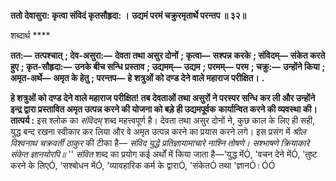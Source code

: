 **ततो देवासुरा: कृत्वा संविदं कृतसौहृदा: ।** **उद्यमं परमं चक्रुरमृतार्थे परन्तप ॥ ३२॥** 

शब्दार्थ **** 

**तत:—** **तत्पश्चात्** **; देव-असुरा:—** **देवता तथा असुर दोनों** **; कृत्वा—** **सश्पन्न करके** **; संविदम्—** **संकेत करते हुए** **; कृत-सौहृदा:—** **उनके बीच सन्धि प्रस्ताव** **; उद्यमम्—** **उद्यम** **; परमम्—** **परम** **; चक्रु:—** **उन्होंने किया** **; अमृत-अर्थे—** **अमृत के हेतु** **; परन्तप—** **हे** **शत्रुओं को दण्ड देने वाले महाराज परीक्षित।** **.** 

**हे शत्रुओं को दण्ड देने वाले महाराज परीक्षित! तब देवताओं तथा असुरों ने परस्पर सन्धि** **कर ली और उन्होंने इन्द्र द्वारा प्रस्तावित अमृत उत्पन्न करने की योजना को बड़े ही उद्यमपूर्वक** **कार्यान्वित करने की व्यवस्था की।** **तात्पर्य :** इस श्लोक का *संविदम्* शब्द महत्त्वपूर्ण है। देवता तथा असुर दोनों ने, कुछ काल के लिए ही सही, युद्ध बन्द रखना स्वीकार कर लिया और वे अमृत उत्पन्न करने का प्रयास करने लगे। इस प्रसंग में *श्रील विश्वनाथ चक्रवर्ती ठाकुर* की टीका है— *संविद युद्धे प्रतिज्ञायामाचारे नाश्नि तोषणे।* *सश्भाषणे क्रियाकारे संकेत ज्ञानयोरपि॥* '' *संवित* शब्द का प्रयोग कई अर्थों में किया जाता है—'युद्ध मेंÓ, 'वचन देने मेंÓ, 'तुष्ट करने के लिएÓ, 'सश्बोधन मेंÓ, 'व्यावहारिक कर्म के द्वाराÓ, 'संकेतÓ तथा 'ज्ञानÓ।ÓÓ  